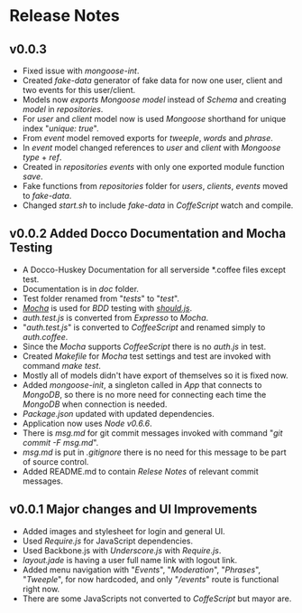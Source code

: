 # Release Notes

## v0.0.3 

* Fixed issue with _mongoose-int_.
* Created _fake-data_ generator of fake data for now one user, client and two events for this user/client.
* Models now _exports_ *Mongoose* _model_ instead of _Schema_ and creating _model_ in _repositories_.
* For _user_ and _client_ model now is used *Mongoose* shorthand for unique index "_unique: true_".
* From _event_ model removed exports for _tweeple_, _words_ and _phrase_.
* In _event_ model changed references to _user_ and _client_ with *Mongoose*  _type_ + _ref_.
* Created in _repositories_ _events_ with only one exported module function _save_.
* Fake functions from _repositories_ folder for _users_, _clients_, _events_ moved to _fake-data_.
* Changed _start.sh_ to include _fake-data_ in _CoffeScript_ watch and compile.

## v0.0.2 Added Docco Documentation and Mocha Testing

* A Docco-Huskey Documentation for all serverside *.coffee files except test.
* Documentation is in _doc_ folder.
* Test folder renamed from "_tests_" to "_test_".
* [_Mocha_](http://visionmedia.github.com/mocha/) is used for _BDD_ testing with [_should.js_](https://github.com/visionmedia/should.js).
* _auth.test.js_ is converted from _Expresso_ to _Mocha_.
* "_auth.test.js_" is converted to _CoffeeScript_ and renamed simply to _auth.coffee_.
* Since the _Mocha_ supports _CoffeeScript_ there is no _auth.js_ in test.
* Created _Makefile_ for _Mocha_ test settings and test are invoked with command _make test_.
* Mostly all of models didn't have export of themselves so it is fixed now.
* Added _mongoose-init_, a singleton called in _App_ that connects to _MongoDB_, so there is no more need for connecting each time the _MongoDB_ when connection is needed.
* _Package.json_ updated with updated dependencies.
* Application now uses _Node_ _v0.6.6_.
* There is _msg.md_ for git commit messages invoked with command "_git commit -F msg.md_".
* _msg.md_ is put in _.gitignore_ there is no need for this message to be part of source control.
* Added README.md to contain _Relese Notes_ of relevant commit messages.

## v0.0.1 Major changes and UI Improvements

* Added images and stylesheet for login and general UI.
* Used _Require.js_ for JavaScript dependencies.
* Used Backbone.js with _Underscore.js_ with _Require.js_.
* _layout.jade_ is having a user full name link with logout link.
* Added menu navigation with "_Events_", "_Moderation_", "_Phrases_", "_Tweeple_", for now hardcoded, and only "_/events_" route is functional right now.
* There are some JavaScripts not converted to _CoffeScript_ but mayor are.